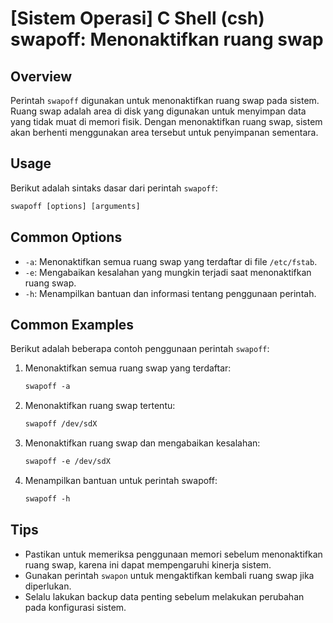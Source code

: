 # [Sistem Operasi] C Shell (csh) swapoff: Menonaktifkan ruang swap

## Overview
Perintah `swapoff` digunakan untuk menonaktifkan ruang swap pada sistem. Ruang swap adalah area di disk yang digunakan untuk menyimpan data yang tidak muat di memori fisik. Dengan menonaktifkan ruang swap, sistem akan berhenti menggunakan area tersebut untuk penyimpanan sementara.

## Usage
Berikut adalah sintaks dasar dari perintah `swapoff`:

```csh
swapoff [options] [arguments]
```

## Common Options
- `-a`: Menonaktifkan semua ruang swap yang terdaftar di file `/etc/fstab`.
- `-e`: Mengabaikan kesalahan yang mungkin terjadi saat menonaktifkan ruang swap.
- `-h`: Menampilkan bantuan dan informasi tentang penggunaan perintah.

## Common Examples
Berikut adalah beberapa contoh penggunaan perintah `swapoff`:

1. Menonaktifkan semua ruang swap yang terdaftar:
   ```csh
   swapoff -a
   ```

2. Menonaktifkan ruang swap tertentu:
   ```csh
   swapoff /dev/sdX
   ```

3. Menonaktifkan ruang swap dan mengabaikan kesalahan:
   ```csh
   swapoff -e /dev/sdX
   ```

4. Menampilkan bantuan untuk perintah swapoff:
   ```csh
   swapoff -h
   ```

## Tips
- Pastikan untuk memeriksa penggunaan memori sebelum menonaktifkan ruang swap, karena ini dapat mempengaruhi kinerja sistem.
- Gunakan perintah `swapon` untuk mengaktifkan kembali ruang swap jika diperlukan.
- Selalu lakukan backup data penting sebelum melakukan perubahan pada konfigurasi sistem.